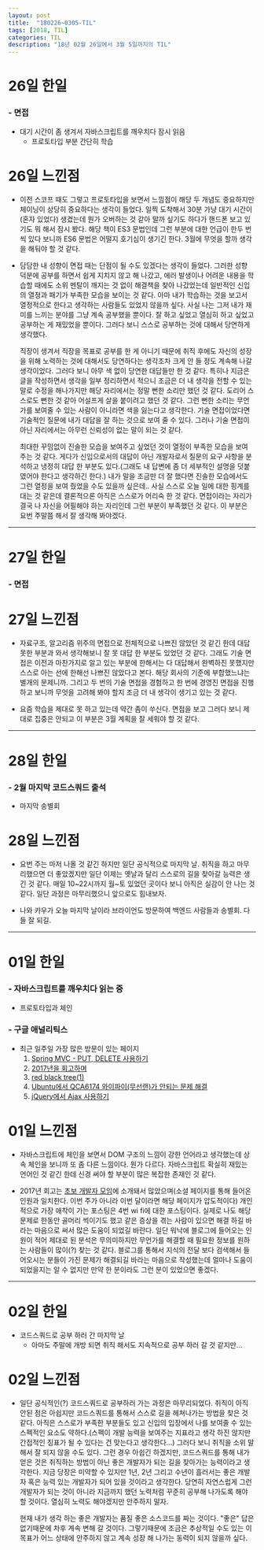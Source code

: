 ```yaml
---
layout: post
title:  "180226~0305-TIL"
tags: [2018, TIL]
categories: TIL
description: "18년 02월 26일에서 3월 5일까지의 TIL"
---
```


26일 한일
=========

### - 면접  
  - 대기 시간이 좀 생겨서 자바스크립트를 깨우치다 잠시 읽음  
    - 프로토타입 부분 간단히 학습

26일 느낀점
==========

- 이전 스코프 때도 그렇고 프로토타입을 보면서 느낌점이 해당 두 개념도 중요하지만 체이닝이 상당히 중요하다는 생각이 들었다. 일찍 도착해서 30분 가냥 대기 시간이(혼자 있었다) 생겼는데 뭔가 오버하는 것 같아 말까 싶기도 하다가 핸드폰 보고 있기도 뭐 해서 잠시 봤다. 해당 책이 ES3 문법인데 그런 부분에 대한 언급이 한두 번씩 있다 보니까 ES6 문법은 어떨지 호기심이 생기긴 한다. 3월에 무엇을 할까 생각을 해둬야 할 것 같다.  

- 담담한 내 성향이 면접 때는 단점이 될 수도 있겠다는 생각이 들었다. 그러한 성향 덕분에 공부를 하면서 쉽게 지치지 않고 해 나갔고, 에러 발생이나 어려운 내용을 학습할 때에도 소위 멘탈이 깨지는 것 없이 해결책을 찾아 나갔었는데 일반적인 신입의 열정과 패기가 부족한 모습을 보이는 것 같다. 아마 내가 학습하는 것을 보고서 열정적으로 한다고 생각하는 사람들도 있었지 않을까 싶다. 사실 나는 그저 내가 재미를 느끼는 분야를 그냥 계속 공부했을 뿐이다. 잘 하고 싶었고 열심히 하고 싶었고 공부하는 게 재밌었을 뿐이다. 그러다 보니 스스로 공부하는 것에 대해서 당연하게 생각했다.  

  직장이 생겨서 직장을 목표로 공부를 한 게 아니기 때문에 취직 후에도 자신의 성장을 위해 노력하는 것에 대해서도 당연하다는 생각조차 크게 안 들 정도 계속해 나갈 생각이었다. 그러다 보니 아무 색 없이 당연한 대답들만 한 것 같다. 특히나 지금은 글을 작성하면서 생각을 일부 정리하면서 적으니 조금은 더 내 생각을 전할 수 있는 말로 수정을 해나가지만 해당 자리에서는 정말 뻔한 소리만 했던 것 같다. 도리어 스스로도 뻔한 것 같아 어설프게 살을 붙이려고 했던 것 같다. 그런 뻔한 소리는 무언가를 보여줄 수 있는 사람이 아니라면 색을 잃는다고 생각한다. 기술 면접이었다면 기술적인 질문에 내가 대답을 잘 하는 것으로 보여 줄 수 있다. 그러나 기술 면접이 아닌 자리에서는 아무런 신뢰성이 없는 말이 되는 것 같다.  

  최대한 꾸밈없이 진솔한 모습을 보여주고 싶었던 것이 열정이 부족한 모습을 보여 주는 것 같다. 게다가 신입으로서의 대답이 아닌 개발자로서 질문의 요구 사항을 분석하고 냉정히 대답 한 부분도 있다.(그래도 내 답변에 좀 더 세부적인 설명을 덧붙였어야 한다고 생각하긴 한다.) 내가 말을 조금만 더 잘 했다면 진솔한 모습에서도 그런 열정을 보여 줬었을 수도 있을까 싶은데.. 사실 스스로 오늘 일에 대한 핑계를 대는 것 같은데 결론적으론 아직은 스스로가 어리숙 한 것 같다. 면접이라는 자리가 결국 나 자신을 어필해야 하는 자리인데 그런 부분이 부족했던 것 같다. 이 부분은 요번 주말쯤 해서 잘 생각해 봐야겠다.  

---

27일 한일
=========

### - 면접  

27일 느낀점
==========

- 자료구조, 알고리즘 위주의 면접으로 전체적으로 나쁘진 않았던 것 같긴 한데 대답 못한 부분과 와서 생각해보니 잘 못 대답 한 부분도 있었던 것 같다. 그래도 기술 면접은 이전과 마찬가지로 알고 있는 부분에 한해서는 다 대답해서 완벽하진 못했지만 스스로 아는 선에 한해선 나쁘진 않았다고 본다. 해당 회사의 기준에 부합했느냐는 별개의 문제니까. 그리고 두 번의 기술 면접을 경험하고 한 번에 경영진 면접을 진행하고 보니까 무엇을 고려해 봐야 할지 조금 더 내 생각이 생기고 있는 것 같다.  

- 요즘 학습을 제대로 못 하고 있는데 약간 좀이 쑤신다. 면접을 보고 그러다 보니 제대로 집중은 안되고 이 부분은 3월 계획을 잘 세워야 할 것 같다.

---

28일 한일
=========

### - 2월 마지막 코드스쿼드 출석    
  - 마지막 송별회  

28일 느낀점
==========

- 요번 주는 마저 나올 것 같긴 하지만 일단 공식적으로 마지막 날. 취직을 하고 마무리했으면 더 좋았겠지만 일단 이제는 옛날과 달리 스스로의 길을 찾아갈 능력은 생긴 것 같다. 매일 10~22시까지 월~토 있었던 곳이다 보니 아직은 실감이 안 나는 것 같다. 일단 과정은 마무리했으니 앞으로도 힘내보자.   

- 나와 카우가 오늘 마지막 날이라 브라이언도 방문하여 백엔드 사람들과 송별회. 다들 잘 되길.   

---

01일 한일
=========

### - 자바스크립트를 깨우치다 읽는 중    
  - 프로토타입과 체인    

### - 구글 애널리틱스  
  - 최근 일주일 가장 많은 방문이 있는 페이지  
    1. [Spring MVC - PUT, DELETE 사용하기](https://hue9010.github.io/spring/Spring-MVC-PUT,-DELETE-%EC%82%AC%EC%9A%A9%ED%95%98%EA%B8%B0/)  
    2. [2017년을 회고하며](https://hue9010.github.io/til/2017%EB%85%84%EC%9D%84-%ED%9A%8C%EA%B3%A0%ED%95%98%EB%A9%B0/)  
    3. [red black tree(1)](https://hue9010.github.io/%EC%95%8C%EA%B3%A0%EB%A6%AC%EC%A6%98/red-black-tree(1)/)  
    4. [Ubuntu에서 QCA6174 와이파이(무선랜)가 안되는 문제 해결](https://hue9010.github.io/etc/Ubuntu%EC%97%90%EC%84%9C-QCA6174-%EC%99%80%EC%9D%B4%ED%8C%8C%EC%9D%B4(%EB%AC%B4%EC%84%A0%EB%9E%9C)%EA%B0%80-%EC%95%88%EB%90%98%EB%8A%94-%EB%AC%B8%EC%A0%9C/)  
    5. [jQuery에서 Ajax 사용하기](https://hue9010.github.io/%ED%94%84%EB%A1%A0%ED%8A%B8%EC%97%94%EB%93%9C/jQuery%EC%97%90%EC%84%9C-ajax-%EC%82%AC%EC%9A%A9%ED%95%98%EA%B8%B0/)  

01일 느낀점
==========

- 자바스크립트에 체인을 보면서 DOM 구조의 느낌이 강한 언어라고 생각했는데 상속 체인을 보니까 또 좀 다른 느낌이다. 뭔가 다르다. 자바스크립트 확실히 재밌는 언어인 것 같긴 한데 신경 써야 할 부분이 많은 복잡한 존재인 것 같다.    

- 2017년 회고는 [초보 개발자 모임](https://www.facebook.com/devbeginner/posts/1426692114109819)에 소개돼서 많았으며(소셜 페이지를 통해 들어온 인원과 일치한다. 이번 주가 아니라 이번 달이라면 해당 페이지가 압도적이다) 개인적으로 가장 애착이 가는 포스팅은 4번 wi fi에 대한 포스팅이다. 실제로 나도 해당 문제로 한동안 골머리 썩이기도 했고 같은 증상을 겪는 사람이 있으면 해결 하길 바라는 마음으로 써서 많은 도움이 되었길 바란다. 일단 워낙에 블로그에 들어오는 인원이 적어 제대로 된 분석은 무의미하지만 무언가를 해결할 때 필요한 정보를 원하는 사람들이 많이(?) 찾는 것 같다. 블로그를 통해서 지식의 전달 보다 검색해서 들어오시는 분들이 가진 문제가 해결되길 바라는 마음으로 작성했는데 얼마나 도움이 되었을지는 알 수 없지만 만약 한 분이라도 그런 분이 있었으면 좋겠다.  

---

02일 한일   
=========

- 코드스쿼드로 공부 하러 간 마지막 날  
  - 아마도 주말에 개방 되면 취직 해서도 지속적으로 공부 하러 갈 것 같지만...  

02일 느낀점
==========

- 일단 공식적인(?) 코드스쿼드로 공부하러 가는 과정은 마무리되었다. 취직이 아직 안된 점은 아쉽지만 코드스쿼드를 통해서 스스로 길을 헤쳐나가는 방법을 찾은 것 같다. 아직은 스스로가 부족한 부분들도 있고 신입의 입장에서 나를 보여줄 수 있는 스펙적인 요소도 약하다.(스펙이 개발 능력을 보여주는 지표라고 생각 하진 않지만 간접적인 징표가 될 수 있다는 건 맞는다고 생각한다...) 그러다 보니 취직을 소위 말해서 잘 되지 않을 수도 있다. 그런 경우 아쉽긴 하겠지만, 코드스쿼드를 통해 내가 얻은 것은 취직하는 방법이 아닌 좋은 개발자가 되는 길을 찾아가는 능력이라고 생각한다. 지금 당장은 미약할 수 있지만 1년, 2년 그리고 수년이 흘러서는 좋은 개발자 혹은 능력 있는 개발자가 되어 있을 것이라고 생각한다. 당연히 자연스럽게 그런 개발자가 되는 것이 아니라 지금까지 했던 노력처럼 꾸준히 공부해 나가도록 해야 할 것이다. 열심히 노력도 해야겠지만 안주하지 말자.  

  현재 내가 생각 하는 좋은 개발자는 품질 좋은 소스코드를 짜는 것이다. "좋은" 답은 없기때문에 차후 계속 변해 갈 것이다. 그렇기때문에 조금은 추상적일 수도 있는 이 목표가 어느 상태에 안주하지 않고 계속 성장 해 나가는 동력이 되지 않을까 싶다.  
